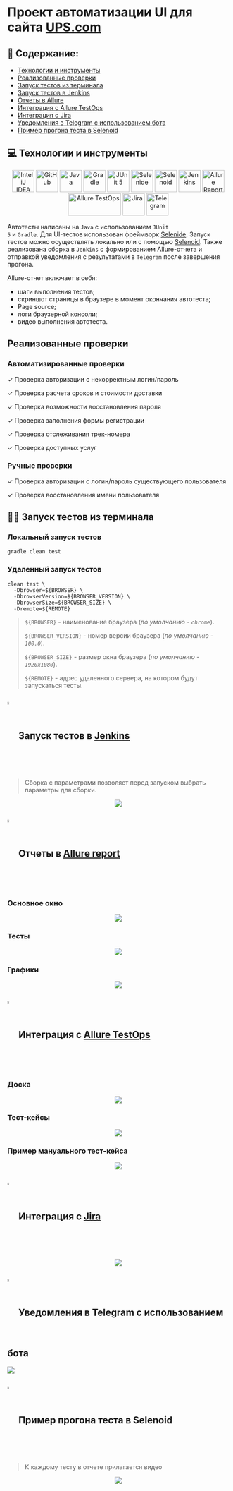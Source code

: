 <h1 >Проект автоматизации UI для сайта <a href="https://www.ups.com/ru/ru/Home.page">UPS.com</a></h1>

## :pushpin: Содержание:

* <a href="#tools">Технологии и инструменты</a>
* <a href="#cases">Реализованные проверки</a>
* <a href="#console">Запуск тестов из терминала</a>
* <a href="#jenkins">Запуск тестов в Jenkins</a>
* <a href="#allure">Отчеты в Allure</a>
* <a href="#testops">Интеграция с Allure TestOps</a>
* <a href="#testops">Интеграция с Jira</a>
* <a href="#telegram">Уведомления в Telegram с использованием бота</a>
* <a href="#video">Пример прогона теста в Selenoid</a>

<a id="tools"></a>
## :computer: Технологии и инструменты

<div align="center">
<a href="https://www.jetbrains.com/idea/"><img alt="InteliJ IDEA" height="50" src="images/logo/Intelij_IDEA.svg" width="50"/></a>
<a href="https://github.com/"><img alt="GitHub" height="50" src="images/logo/GitHub.svg" width="50"/></a>  
<a href="https://www.java.com/"><img alt="Java" height="50" src="images/logo/Java.svg" width="50"/></a>
<a href="https://gradle.org/"><img alt="Gradle" height="50" src="images/logo/Gradle.svg" width="50"/></a>  
<a href="https://junit.org/junit5/"><img alt="JUnit 5" height="50" src="images/logo/JUnit5.svg" width="50"/></a>
<a href="https://selenide.org/"><img alt="Selenide" height="50" src="images/logo/Selenide.svg" width="50"/></a>
<a href="https://aerokube.com/selenoid/"><img alt="Selenoid" height="50" src="images/logo/Selenoid.svg" width="50"/></a>
<a href="https://www.jenkins.io/"><img alt="Jenkins" height="50" src="images/logo/Jenkins.svg" width="50"/></a>
<a href="https://github.com/allure-framework/"><img alt="Allure Report" height="50" src="images/logo/Allure_Report.svg" width="50"/></a>
<a href="https://qameta.io/"><img alt="Allure TestOps" height="50" src="images/logo/AllureTestOps.png" width="120"/></a>
<a href="https://www.atlassian.com/software/jira"><img alt="Jira" height="50" src="images/logo/Jira.png" width="50"/></a>  
<a href="https://telegram.org/"><img alt="Telegram" height="50" src="images/logo/Telegram.svg" width="50"/></a>
</div>

Автотесты написаны на <code>Java</code> с использованием <code>JUnit 5</code> и <code>Gradle</code>.
Для UI-тестов использован фреймворк [Selenide](https://selenide.org/).
Запуск тестов можно осуществлять локально или с помощью [Selenoid](https://aerokube.com/selenoid/).
Также реализована сборка в <code>Jenkins</code> с формированием Allure-отчета и отправкой уведомления с результатами в <code>Telegram</code> после завершения прогона.

Allure-отчет включает в себя:
* шаги выполнения тестов;
* скриншот страницы в браузере в момент окончания автотеста;
* Page source;
* логи браузерной консоли;
* видео выполнения автотеста.

<a id="cases"></a>
## Реализованные проверки

### Автоматизированные проверки
✓ Проверка авторизации с некорректным логин/пароль

✓ Проверка расчета сроков и стоимости доставки

✓ Проверка возможности восстановления пароля

✓ Проверка заполнения формы регистрации

✓ Проверка отслеживания трек-номера

✓ Проверка доступных услуг

### Ручные проверки
✓ Проверка авторизации с логин/пароль существующего пользователя

✓ Проверка восстановления имени пользователя


<a id="console"></a>
## :running_woman: Запуск тестов из терминала
### Локальный запуск тестов

```
gradle clean test 
```

### Удаленный запуск тестов

```
clean test \
  -Dbrowser=${BROWSER} \
  -DbrowserVersion=${BROWSER_VERSION} \
  -DbrowserSize=${BROWSER_SIZE} \
  -Dremote=${REMOTE}
```

> `${BROWSER}` - наименование браузера (_по умолчанию - <code>chrome</code>_).
>
> `${BROWSER_VERSION}` - номер версии браузера (_по умолчанию - <code>100.0</code>_).
>
> `${BROWSER_SIZE}` - размер окна браузера (_по умолчанию - <code>1920x1080</code>_).
>
> `${REMOTE}` - адрес удаленного сервера, на котором будут запускаться тесты.

<a id="jenkins"></a>
## <img width="4%" style="vertical-align:middle" title="Jenkins" src="images/logo/Jenkins.svg"> Запуск тестов в <a target="_blank" href="https://jenkins.autotests.cloud/job/OGaidukova-ups-autotests/"> Jenkins </a>

> Сборка с параметрами позволяет перед запуском выбрать параметры для сборки.

<p align="center">
<img src="images/screenshots/jenkins.png"/></a>
</p>

<a id="allure"></a>
## <img width="4%" style="vertical-align:middle" title="Allure Report" src="images/logo/Allure_Report.svg"> Отчеты в <a target="_blank" href="https://jenkins.autotests.cloud/job/OGaidukova-ups-autotests/9/allure/"> Allure report </a>

### Основное окно

<p align="center">
<img src="images/screenshots/AllureOverview.png">
</p>

### Тесты

<p align="center">
<img src="images/screenshots/AllureBehaviors.png">
</p>

### Графики

<p align="center">
<img src="images/screenshots/AllureGraphs.png">
</p>

<a id="testops"></a>
## <img width="4%" style="vertical-align:middle" title="Allure Report" src="images/logo/AllureTestOps.png"> Интеграция с <a target="_blank" href="https://allure.autotests.cloud/project/1889/test-cases?treeId=3631"> Allure TestOps </a>

### Доска
<p align="center">
<img src="images/screenshots/AllureTestOpsDashboard.png">
</p>

### Тест-кейсы
<p align="center">
<img src="images/screenshots/AllureTestCases.png">
</p>

### Пример мануального тест-кейса
<p align="center">
<img src="images/screenshots/AllureTestOpsManualTest.png">
</p>


<a id="jira"></a>
## <img width="4%" style="vertical-align:middle" title="Allure Report" src="images/logo/Jira.png"> Интеграция с <a target="_blank" href="https://jira.autotests.cloud/browse/HOMEWORK-540"> Jira </a>
<p align="center">
<img src="images/screenshots/Jira.png">
</p>

<a id="telegram"></a>
## <img width="4%" style="vertical-align:middle" title="Allure Report" src="images/logo/Telegram.svg"> Уведомления в Telegram с использованием бота

<p>
<img src="images/screenshots/TelegramBot.png">
</p>

<a id="video"></a>
## <img width="4%" style="vertical-align:middle" title="Allure Report" src="images/logo/Selenoid.svg"> Пример прогона теста в Selenoid

> К каждому тесту в отчете прилагается видео
<p align="center">
  <img src="images/video/video.gif">
</p>